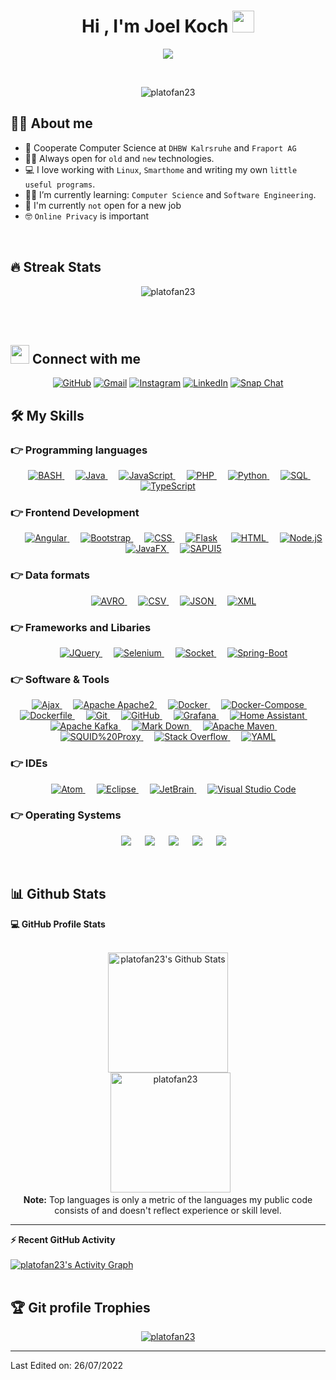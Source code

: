 <h1 align="center">Hi , I'm Joel Koch <img src="https://media.giphy.com/media/hvRJCLFzcasrR4ia7z/giphy.gif" width="35"></h1>
<p align="center">
  <a href="https://github.com/DenverCoder1/readme-typing-svg"><img src="https://readme-typing-svg.herokuapp.com?lines=21+Years+old;Cooperate+Computer+Science+Student;Currently+writing+bachelors+thesis;Working+at+Fraport+AG;Always%20learning%20new%20things&center=true&width=500&height=50"></a>
</p>


<br>

<p align="center"> 
	<img src="https://komarev.com/ghpvc/?username=platofan23&label=Profile%20views&color=0e75b6&style=plastic" alt="platofan23" /> 
</p>


## :sassy_man:  About me
- :school: Cooperate Computer Science at `DHBW Kalrsruhe` and `Fraport AG`
- :technologist: Always open for `old` and `new` technologies. 
- :computer: I love working with `Linux`, `Smarthome` and writing my own `little useful programs`.
- :student: I’m currently learning: `Computer Science` and `Software Engineering`.
- :thinking: I'm currently `not` open for a new job
- :nerd_face: `Online Privacy` is important

<br>

## 🔥 Streak Stats
<p align="center"><img src="https://github-readme-streak-stats.herokuapp.com/?user=platofan23&theme=algolia" alt="platofan23" /></p>

<br>
<br>


## <img src="https://media.giphy.com/media/iY8CRBdQXODJSCERIr/giphy.gif" width="30px"> Connect with me
<p align="center">
	<a href="https://github.com/platofan23"><img src="https://img.shields.io/badge/Github-%23181717.svg?style=plastic&logo=github&logoColor=white" alt="GitHub"/></a>
	<a href="mailto:j-develop@tutanota.com"><img img src="https://img.shields.io/badge/Gmail-%23EA4335.svg?style=plastic&logo=gmail&logoColor=white" alt="Gmail"/></a>
	        <a href="https://www.instagram.com/joel_13_12/"><img src="https://img.shields.io/badge/Instagram-%23E4405F.svg?style=plastic&logo=instagram&logoColor=white" alt="Instagram"/></a>
	<a href="https://www.linkedin.com/in/joel-koch/"><img src="https://img.shields.io/badge/Linkedin-%230A66C2.svg?style=plastic&logo=linkedin&logoColor=white" alt="LinkedIn"/></a>
	<a href="https://www.snapchat.com/add/joel_ko1312"><img src="https://img.shields.io/badge/Snapchat-%23FFFC00.svg?style=plastic&logo=snapchat&logoColor=black" alt="Snap Chat"/></a>
</p>




## 🛠️ My Skills

### 👉 Programming languages

<p align="center"> 
  &emsp;
  <a href="https://www.linux-community.de/ausgaben/linuxuser/2000/12/teil-1-grundlagen-der-bash/">
    <img alt="BASH" src="https://img.shields.io/badge/BASH-3E474A.svg?style=plastic&logo=GNU Bash&logoColor=white">
  </a>
  &emsp;
  <a href="https://www.java.com" target="_blank"> 
    <img alt="Java" src="https://img.shields.io/badge/Java-5281A0.svg?style=plastic&logo=OpenJDK&logoColor=orange">
  </a>
  &emsp; 
  <a href="https://developer.mozilla.org/de-DE/docs/Web/JavaScript" target="_blank"> 
     <img alt="JavaScript" src="https://img.shields.io/badge/JavaScript-F7DE1F.svg?style=plastic&logo=javascript&logoColor=black">
   </a>
  &emsp;
     <a href="https://www.php.net/" target="_blank">
    <img alt="PHP" src="https://img.shields.io/badge/PHP-C9CBFB.svg?style=plastic&logo=php&logoColor=black">
  </a>
  &emsp;
   <a href="https://www.python.org" target="_blank">
    <img alt="Python" src="https://img.shields.io/badge/Python-FBFBFB.svg?style=plastic&logo=python&logoColor=366E9D">
  </a>
    &emsp;
   <a href="https://www.w3schools.com/sql/" target="_blank">
    <img alt="SQL" src="https://img.shields.io/badge/SQL-FFFFFF.svg?style=plastic&logo=MySQL&logoColor=1C668E">
  </a>
  &emsp; 
  <a href="https://www.typescriptlang.org/" target="_blank"> 
     <img alt="TypeScript" src="https://img.shields.io/badge/TypeScript-3178C6.svg?style=plastic&logo=typescript&logoColor=FEFEFE">
   </a>
</p>

### 👉 Frontend Development
<p align="center"> 
  &emsp;
  <a href="https://angular.io/" target="_blank">
    <img alt="Angular" src="https://img.shields.io/badge/Angular-C3002F.svg?style=plastic&logo=angular&logoColor=white">
  </a> 
  &emsp;
  <a href="https://getbootstrap.com/" target="_blank">
    <img alt="Bootstrap" src="https://img.shields.io/badge/Bootstrap-7809F7.svg?style=plastic&logo=Bootstrap&logoColor=white">
  </a> 
  &emsp;
  <a href="https://www.w3schools.com/css/" target="_blank">
    <img alt="CSS" src="https://img.shields.io/badge/CSS-304CDE.svg?style=plastic&logo=css3&logoColor=white">
  </a> 
  &emsp; 
  <a href="#"><img alt="Flask" src="https://img.shields.io/badge/Flask-white.svg?style=plastic&logo=flask&logoColor=black"></a>
  &emsp;
  <a href="https://www.w3.org/html/" target="_blank"> 
   <img alt="HTML" src="https://img.shields.io/badge/HTML5-D35837.svg?style=plastic&logo=html5&logoColor=white">
  </a>   
  &emsp;
  <a href="https://nodejs.org/en/" target="_blank"> 
   <img alt="Node.jS" src="https://img.shields.io/badge/Node.js-77B161.svg?style=plastic&logo=Node.js&logoColor=white">
  </a>   
  &emsp;
  <a href="https://openjfx.io/" target="_blank">
    <img alt="JavaFX" src="https://img.shields.io/badge/JavaFX-53829E.svg?style=plastic&logo=OpenJDK&logoColor=white">
  </a> 
  &emsp;
  <a href="https://sapui5.hana.ondemand.com/" target="_blank">
    <img alt="SAPUI5" src="https://img.shields.io/badge/SAPUI5-FF5016.svg?style=plastic&logo=SAP&logoColor=white">
  </a>  
</p>

### 👉 Data formats
<p align="center">
  &emsp;
  <a href="https://avro.apache.org/">
    <img alt="AVRO" src="https://img.shields.io/badge/Apache%20Avro-1E3052.svg?style=plastic&logo=Apache&logoColor=white">
  </a>
  &emsp;
  <a href="https://en.wikipedia.org/wiki/Comma-separated_values">
    <img alt="CSV" src="https://img.shields.io/badge/CSV-1E3052.svg?style=plastic&logo=Microsoft Excel&logoColor=white">
  </a>
  &emsp;
  <a href="https://www.json.org/json-en.html">
   <img alt="JSON" img src="https://img.shields.io/badge/JSON-373737.svg?style=plastic&logo=json&logoColor=white">
  </a>
  &emsp;
  <a href="https://www.w3schools.com/xml/xml_whatis.asp">
   <img alt="XML" img src="https://img.shields.io/badge/XML-005EAE.svg?style=plastic&logo=W3C&logoColor=white">
  </a>
</p>

 ### 👉 Frameworks and Libaries
<p align="center">
  &emsp;
  <a href="https://jquery.com/">
   <img alt="JQuery" src="https://img.shields.io/badge/JQuery-FEFEFE.svg?&style=plastic&logo=JQuery&logoColor=1169AE">
  </a>
  &emsp;
  <a href="https://www.selenium.dev/">
   <img alt="Selenium" src="https://img.shields.io/badge/Selenium-%2343B02A.svg?&style=plastic&logo=selenium&logoColor=white">
  </a>
  &emsp;
  <a href="https://socket.io/">
   <img alt="Socket" src="https://img.shields.io/badge/Socket-black.svg?&style=plastic&logo=Socket.IO&logoColor=white">
  </a>
  &emsp;
  <a href="https://spring.io/projects/spring-boot">
   <img alt="Spring-Boot" src="https://img.shields.io/badge/-Spring%20Boot-6DB33F?style=plastic&logo=spring-boot&logoColor=white">
  </a>
</p>

 ### 👉 Software & Tools
 
<p align="center">
  &emsp;
  <a href="https://www.w3schools.com/js/js_ajax_intro.asp">
   <img alt="Ajax" src="https://img.shields.io/badge/Ajax-%23F05033.svg?style=plastic&logo=W3C&logoColor=white">
  </a>
  &emsp;
  <a href="https://httpd.apache.org/">
   <img alt="Apache Apache2" src="https://img.shields.io/badge/Apache%20Apache2-621424.svg?style=plastic&logo=Apache&logoColor=white">
  </a>
  &emsp;
  <a href="https://www.docker.com/">
   <img alt="Docker" src="https://img.shields.io/badge/Docker%20-blue.svg?style=plastic&logo=docker&logoColor=white">
  </a>
  &emsp;
  <a href="https://docs.docker.com/compose/">
   <img alt="Docker-Compose" src="https://img.shields.io/badge/Docker%20Compose-blue.svg?style=plastic&logo=docker&logoColor=white">
  </a>
  &emsp;
  <a href="https://docs.docker.com/engine/reference/builder/">
   <img alt="Dockerfile" src="https://img.shields.io/badge/Dockerfile-blue.svg?style=plastic&logo=docker&logoColor=white">
  </a>
  &emsp;
  <a href="https://git-scm.com/">
   <img alt="Git" src="https://img.shields.io/badge/Git-964934.svg?style=plastic&logo=git&logoColor=white">
  </a>
  &emsp;
  <a href="https://github.com/">
   <img alt="GitHub" src="https://img.shields.io/badge/Github-%23181717.svg?style=plastic&logo=github&logoColor=white">
  </a>
  &emsp;
  <a href="https://grafana.com/">
   <img alt="Grafana" src="https://img.shields.io/badge/Grafana-F27622.svg?style=plastic&logo=Grafana&logoColor=white">
  </a>
  &emsp;
  <a href="https://www.home-assistant.io/">
   <img alt="Home Assistant" src="https://img.shields.io/badge/Home%20Assistant-53C0F1.svg?style=plastic&logo=Home Assistant&logoColor=white">
  </a>
  &emsp;
  <a href="https://kafka.apache.org/">
   <img alt="Apache Kafka" img src="https://img.shields.io/badge/Apache%20Kafka-CDCBC9.svg?style=plastic&logo=Apache Kafka&logoColor=black">
  </a>
  &emsp;
  <a href="https://www.markdownguide.org/">
   <img alt="Mark Down" src="https://img.shields.io/badge/Markdown-000000?style=plastic&logo=markdown&logoColor=white">
  </a>
  &emsp;
  <a href="https://maven.apache.org/">
   <img alt="Apache Maven" img src="https://img.shields.io/badge/Apache%20Maven-%23000000.svg?style=plastic&logo=Apache Maven&logoColor=white">
  </a>
  &emsp;
  <a href="http://www.squid-cache.org/">
   <img alt="SQUID%20Proxy" src="https://img.shields.io/badge/SQUID%20Proxy-4CB5D2?style=plastic&logo=TurboSquid&logoColor=white">
  </a>
  &emsp;
  <a href="https://stackoverflow.com/">
   <img alt="Stack Overflow" src="https://img.shields.io/badge/Stack%20Overflow-323232?style=plastic&logo=stack-overflow&logoColor=763C0D">
  </a>
  &emsp;
  <a href="https://yaml.org/">
   <img alt="YAML" src="https://img.shields.io/badge/YAML-black?style=plastic&logo=XAML&logoColor=763C0D">
  </a>
</p>

 ### 👉 IDEs
 
<p align="center">
  &emsp;
  <a href="https://atom.io/">
   <img alt="Atom" src="https://img.shields.io/badge/Atom-EED9B7.svg?&style=plastic&logo=atom&logoColor=white"/> 
  </a>
  &emsp;
  <a href="https://www.eclipse.org/">
   <img alt="Eclipse" src="https://img.shields.io/badge/Eclipse%20ide-6E3E04.svg?&style=plastic&logo=eclipse%20ide&logoColor=white"/>
  </a>
  &emsp;
  <a href="https://www.jetbrains.com/">
   <img alt="JetBrain" src="https://img.shields.io/badge/Jetbrains-ED3E7A.svg?style=plastic&logo=jetbrains&logoColor=white"/>
  </a>
  &emsp;
  <a href="https://code.visualstudio.com/">
   <img alt="Visual Studio Code" src="https://img.shields.io/badge/Visual%20Studio%20Code-0078d7.svg?style=plastic&logo=visual-studio-code&logoColor=white">
  </a>
</p>

 ### 👉 Operating Systems
 
<p align="center">
  &emsp;
    <a href="#"><img src="https://img.shields.io/badge/Debian-%2348B9C7.svg?style=plastic&&logo=debian&logoColor=white" /></a>    
  &emsp;
    <a href="#"><img src="https://img.shields.io/badge/Linux-FCC624?style=plastic&logo=linux&logoColor=black"></a>
  &emsp;
    <a href="#"><img src="https://img.shields.io/badge/Pop!_os-%2348B9C7.svg?style=plastic&&logo=pop!_os&logoColor=white" /></a>    
  &emsp;
    <a href="#"><img src="https://img.shields.io/badge/Ubuntu-E95420?style=plastic&logo=ubuntu&logoColor=white"></a>
  &emsp;
    <a href="#"><img src="https://img.shields.io/badge/Windows-0078D6?style=plastic&logo=windows&logoColor=white"></a>
</p>

<br/>

## 📊 Github Stats

  <summary><b>💻 GitHub Profile Stats</b></summary>
  <br/>
  <p align="center">
    <a href="https://github.com/anuraghazra/github-readme-stats"><img alt="platofan23's Github Stats" src="https://github-readme-stats.vercel.app/api?username=platofan23&show_icons=true&count_private=true&theme=algolia" height="192px"/></a>
<br/>
  &nbsp;
	  <img src="https://github-readme-stats.vercel.app/api/top-langs?username=platofan23&langs_count=10&show_icons=true&locale=en&layout=compact&theme=algolia" alt="platofan23" height="192px"/>
  <br/>
  <b>Note:</b> Top languages is only a metric of the languages my public code consists of and doesn't reflect experience or skill level.
  </p>

----

  <summary><b>⚡ Recent GitHub Activity</b></summary>
  <br/>
   <a href="https://github.com/platofan23"><img alt="platofan23's Activity Graph" src="https://activity-graph.herokuapp.com/graph?username=platofan23&custom_title=platofan23's%20Contribution%20Graph&theme=react-dark" /></a>
  <br/>


<br/>

## :trophy: Git profile Trophies

<p align="center"> <a href="https://github.com/ryo-ma/github-profile-trophy"><img src="https://github-profile-trophy.vercel.app/?username=platofan23&layout=compact&theme=algolia" alt="platofan23" /></a> </p>

-----
Last Edited on: 26/07/2022

